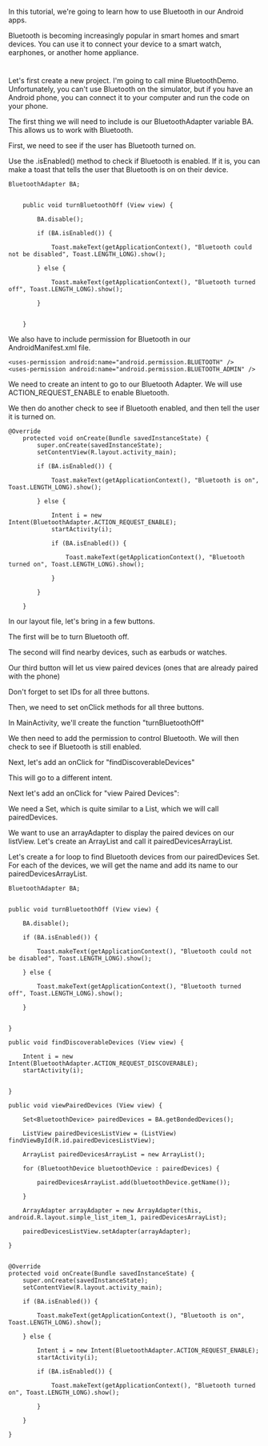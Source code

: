 In this tutorial, we're going to learn how to use Bluetooth in our Android apps.  

Bluetooth is becoming increasingly popular in smart homes and smart devices. You can use it to connect your device to a smart watch, earphones, or another home appliance.


<h1></h1>
Let's first create a new project.  I'm going to call mine BluetoothDemo.  Unfortunately, you can't use Bluetooth on the simulator, but if you have an Android phone, you can connect it to your computer and run the code on your phone.  

The first thing we will need to include is our BluetoothAdapter variable BA.  This allows us to work with Bluetooth.  

First, we need to see if the user has Bluetooth turned on.  

Use the .isEnabled() method to check if Bluetooth is enabled.  If it is, you can make a toast that tells the user that Bluetooth is on on their device. 

```
BluetoothAdapter BA;


    public void turnBluetoothOff (View view) {

        BA.disable();

        if (BA.isEnabled()) {

            Toast.makeText(getApplicationContext(), "Bluetooth could not be disabled", Toast.LENGTH_LONG).show();

        } else {

            Toast.makeText(getApplicationContext(), "Bluetooth turned off", Toast.LENGTH_LONG).show();

        }


    }
```


We also have to include permission for Bluetooth in our AndroidManifest.xml file.

```
<uses-permission android:name="android.permission.BLUETOOTH" />
<uses-permission android:name="android.permission.BLUETOOTH_ADMIN" />
```

We need to create an intent to go to our Bluetooth Adapter.  We will use ACTION_REQUEST_ENABLE to enable Bluetooth.

We then do another check to see if Bluetooth enabled, and then tell the user it is turned on. 

```
@Override
    protected void onCreate(Bundle savedInstanceState) {
        super.onCreate(savedInstanceState);
        setContentView(R.layout.activity_main);

        if (BA.isEnabled()) {

            Toast.makeText(getApplicationContext(), "Bluetooth is on", Toast.LENGTH_LONG).show();

        } else {

            Intent i = new Intent(BluetoothAdapter.ACTION_REQUEST_ENABLE);
            startActivity(i);

            if (BA.isEnabled()) {

                Toast.makeText(getApplicationContext(), "Bluetooth turned on", Toast.LENGTH_LONG).show();

            }

        }

    }
```


In our layout file, let's bring in a few buttons.

The first will be to turn Bluetooth off. 

The second will find nearby devices, such as earbuds or watches. 

Our third button will let us view paired devices (ones that are already paired with the phone)

Don't forget to set IDs for all three buttons.

Then, we need to set onClick methods for all three buttons.  

In MainActivity, we'll create the function "turnBluetoothOff"



We then need to add the permission to control Bluetooth. We will then check to see if Bluetooth is still enabled.  

Next, let's add an onClick for "findDiscoverableDevices"

This will go to a different intent.  

Next let's add an onClick for "view Paired Devices":

We need a Set, which is quite similar to a List, which we will call pairedDevices.  

We want to use an arrayAdapter to display the paired devices on our listView.  Let's create an ArrayList and call it pairedDevicesArrayList.  

Let's create a for loop to find Bluetooth devices from our pairedDevices Set.  For each of the devices, we will get the name and add its name to our pairedDevicesArrayList.  

    BluetoothAdapter BA;


    public void turnBluetoothOff (View view) {

        BA.disable();

        if (BA.isEnabled()) {

            Toast.makeText(getApplicationContext(), "Bluetooth could not be disabled", Toast.LENGTH_LONG).show();

        } else {

            Toast.makeText(getApplicationContext(), "Bluetooth turned off", Toast.LENGTH_LONG).show();

        }


    }

    public void findDiscoverableDevices (View view) {

        Intent i = new Intent(BluetoothAdapter.ACTION_REQUEST_DISCOVERABLE);
        startActivity(i);


    }

    public void viewPairedDevices (View view) {

        Set<BluetoothDevice> pairedDevices = BA.getBondedDevices();

        ListView pairedDevicesListView = (ListView) findViewById(R.id.pairedDevicesListView);

        ArrayList pairedDevicesArrayList = new ArrayList();

        for (BluetoothDevice bluetoothDevice : pairedDevices) {

            pairedDevicesArrayList.add(bluetoothDevice.getName());

        }

        ArrayAdapter arrayAdapter = new ArrayAdapter(this, android.R.layout.simple_list_item_1, pairedDevicesArrayList);

        pairedDevicesListView.setAdapter(arrayAdapter);

    }


    @Override
    protected void onCreate(Bundle savedInstanceState) {
        super.onCreate(savedInstanceState);
        setContentView(R.layout.activity_main);

        if (BA.isEnabled()) {

            Toast.makeText(getApplicationContext(), "Bluetooth is on", Toast.LENGTH_LONG).show();

        } else {

            Intent i = new Intent(BluetoothAdapter.ACTION_REQUEST_ENABLE);
            startActivity(i);

            if (BA.isEnabled()) {

                Toast.makeText(getApplicationContext(), "Bluetooth turned on", Toast.LENGTH_LONG).show();

            }

        }

    }